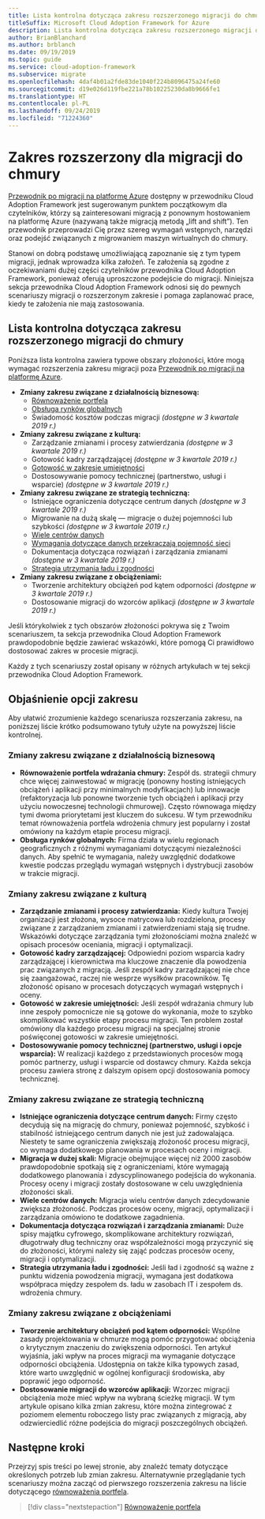 ```yaml
---
title: Lista kontrolna dotycząca zakresu rozszerzonego migracji do chmury
titleSuffix: Microsoft Cloud Adoption Framework for Azure
description: Lista kontrolna dotycząca zakresu rozszerzonego migracji do chmury
author: BrianBlanchard
ms.author: brblanch
ms.date: 09/19/2019
ms.topic: guide
ms.service: cloud-adoption-framework
ms.subservice: migrate
ms.openlocfilehash: 4daf4b01a2fde83de1040f224b8096475a24fe60
ms.sourcegitcommit: d19e026d119fbe221a78b10225230da8b9666fe1
ms.translationtype: HT
ms.contentlocale: pl-PL
ms.lasthandoff: 09/24/2019
ms.locfileid: "71224360"
---
```

# <a name="expanded-scope-for-cloud-migration"></a>Zakres rozszerzony dla migracji do chmury

[Przewodnik po migracji na platformę Azure](../azure-migration-guide/index.md) dostępny w przewodniku Cloud Adoption Framework jest sugerowanym punktem początkowym dla czytelników, którzy są zainteresowani migracją z ponownym hostowaniem na platformę Azure (nazywaną także migracją metodą „lift and shift”). Ten przewodnik przeprowadzi Cię przez szereg wymagań wstępnych, narzędzi oraz podejść związanych z migrowaniem maszyn wirtualnych do chmury.

Stanowi on dobrą podstawę umożliwiającą zapoznanie się z tym typem migracji, jednak wprowadza kilka założeń. Te założenia są zgodne z oczekiwaniami dużej części czytelników przewodnika Cloud Adoption Framework, ponieważ oferują uproszczone podejście do migracji. Niniejsza sekcja przewodnika Cloud Adoption Framework odnosi się do pewnych scenariuszy migracji o rozszerzonym zakresie i pomaga zaplanować prace, kiedy te założenia nie mają zastosowania.

## <a name="cloud-migration-expanded-scope-checklist"></a>Lista kontrolna dotycząca zakresu rozszerzonego migracji do chmury

Poniższa lista kontrolna zawiera typowe obszary złożoności, które mogą wymagać rozszerzenia zakresu migracji poza [Przewodnik po migracji na platformę Azure](../azure-migration-guide/index.md).

- **Zmiany zakresu związane z działalnością biznesową:**
  - [Równoważenie portfela](./balance-the-portfolio.md)
  - [Obsługa rynków globalnych](../../decision-guides/regions/index.md)
  - Świadomość kosztów podczas migracji *(dostępne w 3 kwartale 2019 r.)*
- **Zmiany zakresu związane z kulturą:**
  - Zarządzanie zmianami i procesy zatwierdzania *(dostępne w 3 kwartale 2019 r.)*
  - Gotowość kadry zarządzającej *(dostępne w 3 kwartale 2019 r.)*
  - [Gotowość w zakresie umiejętności](./suggested-skills.md)
  - Dostosowywanie pomocy technicznej (partnerstwo, usługi i wsparcie) *(dostępne w 3 kwartale 2019 r.)*
- **Zmiany zakresu związane ze strategią techniczną:**
  - Istniejące ograniczenia dotyczące centrum danych *(dostępne w 3 kwartale 2019 r.)*
  - Migrowanie na dużą skalę — migracje o dużej pojemności lub szybkości *(dostępne w 3 kwartale 2019 r.)*
  - [Wiele centrów danych](./multiple-datacenters.md)
  - [Wymagania dotyczące danych przekraczają pojemność sieci](./network-capacity-exceeded.md)
  - Dokumentacja dotycząca rozwiązań i zarządzania zmianami *(dostępne w 3 kwartale 2019 r.)*
  - [Strategia utrzymania ładu i zgodności](./governance-or-compliance.md)
- **Zmiany zakresu związane z obciążeniami:**
  - Tworzenie architektury obciążeń pod kątem odporności *(dostępne w 3 kwartale 2019 r.)*
  - Dostosowanie migracji do wzorców aplikacji *(dostępne w 3 kwartale 2019 r.)*

Jeśli którykolwiek z tych obszarów złożoności pokrywa się z Twoim scenariuszem, ta sekcja przewodnika Cloud Adoption Framework prawdopodobnie będzie zawierać wskazówki, które pomogą Ci prawidłowo dostosować zakres w procesie migracji.

Każdy z tych scenariuszy został opisany w różnych artykułach w tej sekcji przewodnika Cloud Adoption Framework.

## <a name="scope-options-explained"></a>Objaśnienie opcji zakresu

Aby ułatwić zrozumienie każdego scenariusza rozszerzania zakresu, na poniższej liście krótko podsumowano tytuły użyte na powyższej liście kontrolnej.

### <a name="business-driven-scope-changes"></a>Zmiany zakresu związane z działalnością biznesową

- **Równoważenie portfela wdrażania chmury:** Zespół ds. strategii chmury chce więcej zainwestować w migrację (ponowny hosting istniejących obciążeń i aplikacji przy minimalnych modyfikacjach) lub innowacje (refaktoryzacja lub ponowne tworzenie tych obciążeń i aplikacji przy użyciu nowoczesnej technologii chmurowej). Często równowaga między tymi dwoma priorytetami jest kluczem do sukcesu. W tym przewodniku temat równoważenia portfela wdrożenia chmury jest popularny i został omówiony na każdym etapie procesu migracji.
- **Obsługa rynków globalnych:** Firma działa w wielu regionach geograficznych z różnymi wymaganiami dotyczącymi niezależności danych. Aby spełnić te wymagania, należy uwzględnić dodatkowe kwestie podczas przeglądu wymagań wstępnych i dystrybucji zasobów w trakcie migracji.

### <a name="culture-driven-scope-changes"></a>Zmiany zakresu związane z kulturą

- **Zarządzanie zmianami i procesy zatwierdzania:** Kiedy kultura Twojej organizacji jest złożona, wysoce matrycowa lub rozdzielona, procesy związane z zarządzaniem zmianami i zatwierdzeniami stają się trudne. Wskazówki dotyczące zarządzania tymi złożonościami można znaleźć w opisach procesów oceniania, migracji i optymalizacji.
- **Gotowość kadry zarządzającej:** Odpowiedni poziom wsparcia kadry zarządzającej i kierownictwa ma kluczowe znaczenie dla powodzenia prac związanych z migracją. Jeśli zespół kadry zarządzającej nie chce się zaangażować, raczej nie wesprze wysiłków pracowników. Tę złożoność opisano w procesach dotyczących wymagań wstępnych i oceny.
- **Gotowość w zakresie umiejętności:** Jeśli zespół wdrażania chmury lub inne zespoły pomocnicze nie są gotowe do wykonania, może to szybko skomplikować wszystkie etapy procesu migracji. Ten problem został omówiony dla każdego procesu migracji na specjalnej stronie poświęconej gotowości w zakresie umiejętności.
- **Dostosowywanie pomocy technicznej (partnerstwo, usługi i opcje wsparcia):** W realizacji każdego z przedstawionych procesów mogą pomóc partnerzy, usługi i wsparcie od dostawcy chmury. Każda sekcja procesu zawiera stronę z dalszym opisem opcji dostosowania pomocy technicznej.

### <a name="technical-strategy-driven-scope-changes"></a>Zmiany zakresu związane ze strategią techniczną

- **Istniejące ograniczenia dotyczące centrum danych:** Firmy często decydują się na migrację do chmury, ponieważ pojemność, szybkość i stabilność istniejącego centrum danych nie jest już zadowalająca. Niestety te same ograniczenia zwiększają złożoność procesu migracji, co wymaga dodatkowego planowania w procesach oceny i migracji.
- **Migracja w dużej skali:** Migracje obejmujące więcej niż 2000 zasobów prawdopodobnie spotkają się z ograniczeniami, które wymagają dodatkowego planowania i zdyscyplinowanego podejścia do wykonania. Procesy oceny i migracji zostały dostosowane w celu uwzględnienia złożoności skali.
- **Wiele centrów danych:** Migracja wielu centrów danych zdecydowanie zwiększa złożoność. Podczas procesów oceny, migracji, optymalizacji i zarządzania omówiono te dodatkowe zagadnienia.
- **Dokumentacja dotycząca rozwiązań i zarządzania zmianami:** Duże spisy majątku cyfrowego, skomplikowane architektury rozwiązań, długotrwały dług techniczny oraz współzależności mogą przyczynić się do złożoności, którymi należy się zająć podczas procesów oceny, migracji i optymalizacji.
- **Strategia utrzymania ładu i zgodności:** Jeśli ład i zgodność są ważne z punktu widzenia powodzenia migracji, wymagana jest dodatkowa współpraca między zespołem ds. ładu w zasobach IT i zespołem ds. wdrożenia chmury.

### <a name="workload-specific-scope-changes"></a>Zmiany zakresu związane z obciążeniami

- **Tworzenie architektury obciążeń pod kątem odporności:** Wspólne zasady projektowania w chmurze mogą pomóc przygotować obciążenia o krytycznym znaczeniu do zwiększenia odporności. Ten artykuł wyjaśnia, jaki wpływ na proces migracji ma wymaganie dotyczące odporności obciążenia. Udostępnia on także kilka typowych zasad, które warto uwzględnić w ogólnej konfiguracji środowiska, aby poprawić jego odporność.
- **Dostosowanie migracji do wzorców aplikacji:** Wzorzec migracji obciążenia może mieć wpływ na wybraną ścieżkę migracji. W tym artykule opisano kilka zmian zakresu, które można zintegrować z poziomem elementu roboczego listy prac związanych z migracją, aby odzwierciedlić różne podejścia do migracji poszczególnych obciążeń.

## <a name="next-steps"></a>Następne kroki

Przejrzyj spis treści po lewej stronie, aby znaleźć tematy dotyczące określonych potrzeb lub zmian zakresu. Alternatywnie przeglądanie tych scenariuszy można zacząć od pierwszego rozszerzenia zakresu na liście dotyczącego [równoważenia portfela](./balance-the-portfolio.md).

> [!div class="nextstepaction"]
> [Równoważenie portfela](./balance-the-portfolio.md)

